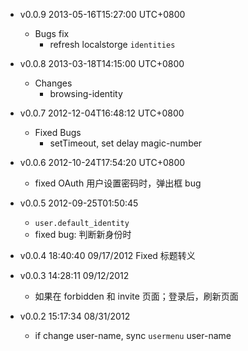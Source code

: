 * v0.0.9 2013-05-16T15:27:00 UTC+0800
  * Bugs fix
    - refresh localstorge `identities`

* v0.0.8 2013-03-18T14:15:00 UTC+0800
  * Changes
    - browsing-identity

* v0.0.7 2012-12-04T16:48:12 UTC+0800
  * Fixed Bugs
    - setTimeout, set delay magic-number

* v0.0.6 2012-10-24T17:54:20 UTC+0800
  * fixed OAuth 用户设置密码时，弹出框 bug

* v0.0.5 2012-09-25T01:50:45
  - `user.default_identity`
  * fixed bug: 判断新身份时

* v0.0.4 18:40:40 09/17/2012
  Fixed 标题转义

* v0.0.3 14:28:11 09/12/2012
  + 如果在 forbidden 和 invite 页面；登录后，刷新页面

* v0.0.2 15:17:34 08/31/2012
  + if change user-name, sync `usermenu` user-name
